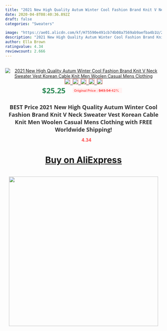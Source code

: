 ```yaml
---
title: "2021 New High Quality Autum Winter Cool Fashion Brand Knit V Neck Sweater Vest Korean Cable Knit Men Woolen Casual Mens Clothing"
date: 2020-04-8T08:40:36.892Z
draft: false
categories: "Sweaters"

image: "https://ae01.alicdn.com/kf/H75590e491cb74b08a7569ab9aefba4b1U/2021-New-High-Quality-Autum-Winter-Cool-Fashion-Brand-Knit-V-Neck-Sweater-Vest-Korean-Cable.jpg"
description: "2021 New High Quality Autum Winter Cool Fashion Brand Knit V Neck Sweater Vest Korean Cable Knit Men Woolen Casual Mens Clothing"
author: Ella Brown
ratingvalue: 4.34
reviewcount: 2.666
---
```

<br>
<div style="text-align: center;">
<a href="https://s.click.aliexpress.com/e/_AN6WY9" target="_blank" rel="nofollow noopener noreferrer"><img alt="2021 New High Quality Autum Winter Cool Fashion Brand Knit V Neck Sweater Vest Korean Cable Knit Men Woolen Casual Mens Clothing" class="magnifier-image" src="https://ae01.alicdn.com/kf/H75590e491cb74b08a7569ab9aefba4b1U/2021-New-High-Quality-Autum-Winter-Cool-Fashion-Brand-Knit-V-Neck-Sweater-Vest-Korean-Cable.jpg_640x640.jpg">
<br>
<img style="border:1px solid salmon" src="https://ae01.alicdn.com/kf/H75590e491cb74b08a7569ab9aefba4b1U/2021-New-High-Quality-Autum-Winter-Cool-Fashion-Brand-Knit-V-Neck-Sweater-Vest-Korean-Cable.jpg_120x120.jpg">&nbsp;&nbsp;<img style="border:1px solid salmon" src="https://ae01.alicdn.com/kf/He0be6802aeca46eaafe8a8f0f426770bg/2021-New-High-Quality-Autum-Winter-Cool-Fashion-Brand-Knit-V-Neck-Sweater-Vest-Korean-Cable.jpg_120x120.jpg">&nbsp;&nbsp;<img style="border:1px solid salmon" src="https://ae01.alicdn.com/kf/H902d3b7f61074407907c0f0f2becf47cd/2021-New-High-Quality-Autum-Winter-Cool-Fashion-Brand-Knit-V-Neck-Sweater-Vest-Korean-Cable.jpg_120x120.jpg">&nbsp;&nbsp;<img style="border:1px solid salmon" src="https://ae01.alicdn.com/kf/Hbe2ca2ba348b4046af9da468528ec4bd8/2021-New-High-Quality-Autum-Winter-Cool-Fashion-Brand-Knit-V-Neck-Sweater-Vest-Korean-Cable.jpg_120x120.jpg">&nbsp;&nbsp;<img style="border:1px solid salmon" src="https://ae01.alicdn.com/kf/H55c266a48fed4e07bd2883272a7a4281V/2021-New-High-Quality-Autum-Winter-Cool-Fashion-Brand-Knit-V-Neck-Sweater-Vest-Korean-Cable.jpg_120x120.jpg"></a></div><br0>
<div style="text-align: center;"><span style="background-color: white; border: 0px; box-sizing: border-box; color: seagreen; display: inline-block; font-family: &quot;open sans&quot; , &quot;arial&quot; , &quot;helvetica&quot; , sans-serif , &quot;heiti&quot;; font-size: 24px; font-stretch: inherit; font-weight: 700; line-height: inherit; margin: 0px 10px 0px 0px; padding: 0px; vertical-align: middle;">$25.25 </span>
<span style="background: rgb(255 , 241 , 241); border-radius: 3px; border: 0px; box-sizing: border-box; color: #ff4747; display: inline-block; font-family: inherit; font-size: 12px; font-stretch: inherit; font-style: inherit; font-variant: inherit; font-weight: 600; line-height: inherit; margin: 0px; padding: 2px 5px; transform: scale(0.9); vertical-align: middle;">Original Price : <b style="text-decoration: line-through;">$43.54 </b> 42%&nbsp;&nbsp;</span></div>
<h1 style="color: #333333; display: inline-block; font-family: &quot;open sans&quot; , &quot;arial&quot; , &quot;helvetica&quot; , sans-serif , &quot;heiti&quot;; font-size: 18px; font-stretch: inherit; font-weight: 700; text-align: center;">BEST Price 2021 New High Quality Autum Winter Cool Fashion Brand Knit V Neck Sweater Vest Korean Cable Knit Men Woolen Casual Mens Clothing with FREE Worldwide Shipping!</h1>
<div style="color: #ff4747; text-align: center;">
<img src="https://4.bp.blogspot.com/-M0ZcTcb-5uY/XleCXlxnR4I/AAAAAAAAAEc/OrjgMkXV1oMQFaCRZj5HQwOCBcu3w1FegCPcBGAYYCw/s1600/star.png" style="height: 15px;">&nbsp;<b>4.34</b></div>
<div class="button_cont" align="center"><a class="buynow_a" href="https://s.click.aliexpress.com/e/_AN6WY9" target="_blank" rel="nofollow noopener noreferrer"><H1>Buy on AliExpress</H1></a></div><br>
<div class="separator" style="clear: both; text-align: center;">
<img src="https://lh3.googleusercontent.com/-pTy5HemUv9M/XlePHvY0dAI/AAAAAAAAAE4/0nX5iRUoIWY8eMW9Dpxeirr157OZliDIgCLcBGAsYHQ/s1600/badge.gif" width="480">
</div>
